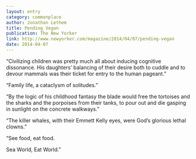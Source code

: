 ```yaml
---
layout: entry
category: commonplace
author: Jonathan Lethem
title: Pending Vegan
publication: The New Yorker
link: http://www.newyorker.com/magazine/2014/04/07/pending-vegan
date: 2014-04-07
---
```


“Civilizing children was pretty much all about inducing cognitive dissonance. His daughters’ balancing of their desire both to cuddle and to devour mammals was their ticket for entry to the human pageant.”

“Family life, a cataclysm of solitudes.”

“By the logic of his childhood fantasy the blade would free the tortoises and the sharks and the porpoises from their tanks, to pour out and die gasping in sunlight on the concrete walkways.”

“The killer whales, with their Emmett Kelly eyes, were God’s glorious lethal clowns.”

“See food, eat food.

Sea World, Eat World.”